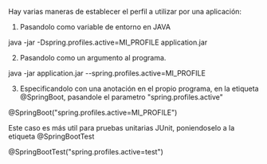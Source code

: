 Hay varias maneras de establecer el perfil a utilizar por una aplicación:

1. Pasandolo como variable de entorno en JAVA  

java -jar -Dspring.profiles.active=MI_PROFILE application.jar

2. Pasandolo como un argumento al programa.

java -jar application.jar --spring.profiles.active=MI_PROFILE

3. Especificandolo con una anotación en el propio programa, en la etiqueta @SpringBoot, pasandole el  parametro "spring.profiles.active"

@SpringBoot("spring.profiles.active=MI_PROFILE")

Este caso es más util para pruebas unitarias JUnit, poniendoselo a la etiqueta @SpringBootTest

@SpringBootTest("spring.profiles.active=test")